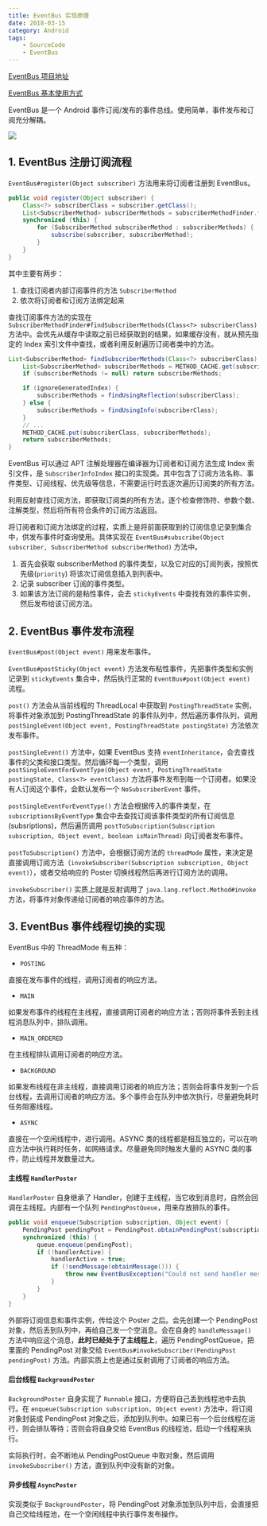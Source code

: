 ```yaml
---
title: EventBus 实现原理
date: 2018-03-15
category: Android
tags:
    - SourceCode
    - EventBus
---
```


[EventBus 项目地址](https://github.com/greenrobot/EventBus)

[EventBus 基本使用方式](http://greenrobot.org/eventbus/documentation/how-to-get-started/)

EventBus 是一个 Android 事件订阅/发布的事件总线。使用简单，事件发布和订阅充分解耦。

![](https://ws1.sinaimg.cn/large/006tNbRwly1fpdlrt6oqaj30zk0dbgmz.jpg)


## 1. EventBus 注册订阅流程

`EventBus#register(Object subscriber)` 方法用来将订阅者注册到 EventBus。

```java
public void register(Object subscriber) {
    Class<?> subscriberClass = subscriber.getClass();
    List<SubscriberMethod> subscriberMethods = subscriberMethodFinder.findSubscriberMethods(subscriberClass);
    synchronized (this) {
        for (SubscriberMethod subscriberMethod : subscriberMethods) {
            subscribe(subscriber, subscriberMethod);
        }
    }
}
```

其中主要有两步：

1. 查找订阅者内部订阅事件的方法 `SubscriberMethod`
2. 依次将订阅者和订阅方法绑定起来

查找订阅事件方法的实现在 `SubscriberMethodFinder#findSubscriberMethods(Class<?> subscriberClass)` 方法中。会优先从缓存中读取之前已经获取到的结果，如果缓存没有，就从预先指定的 Index 索引文件中查找，或者利用反射遍历订阅者类中的方法。

```java
List<SubscriberMethod> findSubscriberMethods(Class<?> subscriberClass) {
    List<SubscriberMethod> subscriberMethods = METHOD_CACHE.get(subscriberClass);
    if (subscriberMethods != null) return subscriberMethods;

    if (ignoreGeneratedIndex) {
        subscriberMethods = findUsingReflection(subscriberClass);
    } else {
        subscriberMethods = findUsingInfo(subscriberClass);
    }
    // ...
    METHOD_CACHE.put(subscriberClass, subscriberMethods);
    return subscriberMethods;
}
```

EventBus 可以通过 APT 注解处理器在编译器为订阅者和订阅方法生成 Index 索引文件，是 `SubscriberInfoIndex` 接口的实现类。其中包含了订阅方法名称、事件类型、订阅线程、优先级等信息，不需要运行时去逐次遍历订阅类的所有方法。

利用反射查找订阅方法，即获取订阅类的所有方法，逐个检查修饰符、参数个数、注解类型，然后将所有符合条件的订阅方法返回。

将订阅者和订阅方法绑定的过程，实质上是将前面获取到的订阅信息记录到集合中，供发布事件时查询使用。具体实现在 `EventBus#subscribe(Object subscriber, SubscriberMethod subscriberMethod)` 方法中。
1. 首先会获取 subscriberMethod 的事件类型，以及它对应的订阅列表，按照优先级(`priority`) 将该次订阅信息插入到列表中。
2. 记录 subscriber 订阅的事件类型。
3. 如果该方法订阅的是粘性事件，会去 `stickyEvents` 中查找有效的事件实例，然后发布给该订阅方法。

## 2. EventBus 事件发布流程

`EventBus#post(Object event)` 用来发布事件。

`EventBus#postSticky(Object event)` 方法发布粘性事件，先把事件类型和实例记录到 `stickyEvents` 集合中，然后执行正常的 `EventBus#post(Object event)` 流程。

`post()` 方法会从当前线程的 ThreadLocal 中获取到 `PostingThreadState` 实例，将事件对象添加到 PostingThreadState 的事件队列中，然后遍历事件队列，调用 `postSingleEvent(Object event, PostingThreadState postingState)` 方法依次发布事件。

`postSingleEvent()` 方法中，如果 EventBus 支持 `eventInheritance`，会去查找事件的父类和接口类型。然后循环每一个类型，调用 `postSingleEventForEventType(Object event, PostingThreadState postingState, Class<?> eventClass)` 方法将事件发布到每一个订阅者。如果没有人订阅这个事件，会默认发布一个 `NoSubscriberEvent` 事件。

`postSingleEventForEventType()` 方法会根据传入的事件类型，在 `subscriptionsByEventType` 集合中去查找订阅该事件类型的所有订阅信息(subsriptions)，然后遍历调用 `postToSubscription(Subscription subscription, Object event, boolean isMainThread)` 向订阅者发布事件。

`postToSubscription()` 方法中，会根据订阅方法的 `threadMode` 属性，来决定是直接调用订阅方法（`invokeSubscriber(Subscription subscription, Object event)`），或者交给响应的 Poster 切换线程然后再进行订阅方法的调用。

`invokeSubscriber()` 实质上就是反射调用了 `java.lang.reflect.Method#invoke` 方法，将事件对象传递给订阅者的响应事件的方法。


## 3. EventBus 事件线程切换的实现

EventBus 中的 ThreadMode 有五种：

- `POSTING`

直接在发布事件的线程，调用订阅者的响应方法。

- `MAIN`

如果发布事件的线程在主线程，直接调用订阅者的响应方法；否则将事件丢到主线程消息队列中，排队调用。

- `MAIN_ORDERED`

在主线程排队调用订阅者的响应方法。

- `BACKGROUND`

如果发布线程在非主线程，直接调用订阅者的响应方法；否则会将事件发到一个后台线程，去调用订阅者的响应方法。多个事件会在队列中依次执行，尽量避免耗时任务阻塞线程。

- `ASYNC`

直接在一个空闲线程中，进行调用。ASYNC 类的线程都是相互独立的，可以在响应方法中执行耗时任务，如网络请求。尽量避免同时触发大量的 ASYNC 类的事件，防止线程并发数量过大。


#### 主线程 `HandlerPoster`

`HandlerPoster` 自身继承了 Handler，创建于主线程，当它收到消息时，自然会回调在主线程。内部有一个队列 `PendingPostQueue`，用来存放排队的事件。

```java
public void enqueue(Subscription subscription, Object event) {
    PendingPost pendingPost = PendingPost.obtainPendingPost(subscription, event);
    synchronized (this) {
        queue.enqueue(pendingPost);
        if (!handlerActive) {
            handlerActive = true;
            if (!sendMessage(obtainMessage())) {
                throw new EventBusException("Could not send handler message");
            }
        }
    }
}
```

外部将订阅信息和事件实例，传给这个 Poster 之后。会先创建一个 PendingPost 对象，然后丢到队列中，再给自己发一个空消息。会在自身的 `handleMessage()` 方法中响应这个消息，**此时已经处于了主线程上**，遍历 PendingPostQueue，把里面的 PendingPost 对象交给 `EventBus#invokeSubscriber(PendingPost pendingPost)` 方法。内部实质上也是通过反射调用了订阅者的响应方法。


#### 后台线程 `BackgroundPoster`

`BackgroundPoster` 自身实现了 `Runnable` 接口，方便将自己丢到线程池中去执行。在 `enqueue(Subscription subscription, Object event)` 方法中，将订阅对象封装成 PendingPost 对象之后，添加到队列中。如果已有一个后台线程在运行，则会排队等待；否则会将自身交给 EventBus 的线程池，启动一个线程来执行。

实际执行时，会不断地从 PendingPostQueue 中取对象，然后调用 `invokeSubscriber()` 方法，直到队列中没有新的对象。

#### 异步线程 `AsyncPoster`

实现类似于 `BackgroundPoster`，将 PendingPost 对象添加到队列中后，会直接把自己交给线程池，在一个空闲线程中执行事件发布操作。

